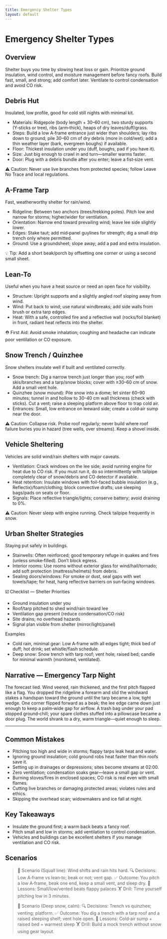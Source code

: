 ```yaml
---
title: Emergency Shelter Types
layout: default
---
```


# Emergency Shelter Types

## Overview
Shelter buys you time by slowing heat loss or gain. Prioritize ground insulation, wind control, and moisture management before fancy roofs. Build fast, small, and strong; add comfort later. Ventilate to control condensation and avoid CO risk.

## Debris Hut
Insulated, low profile, good for cold still nights with minimal kit.

- Materials: Ridgepole (body length + 30–60 cm), two sturdy supports (Y‑sticks or tree), ribs (arm‑thick), heaps of dry leaves/duff/grass.
- Steps: Build a low A‑frame entrance just wider than shoulders; lay ribs down to ground; pile 30–60 cm of dry debris (more in cold/wet); add a thin weather layer (bark, evergreen boughs) if available.
- Floor: Thickest insulation under you (duff, boughs, pad if you have it).
- Size: Just big enough to crawl in and turn—smaller warms faster.
- Door: Plug with a debris bundle after you enter; leave a fist‑size vent.

⚠️ Caution: Never use live branches from protected species; follow Leave No Trace and local regulations.

## A-Frame Tarp
Fast, weatherworthy shelter for rain/wind.

- Ridgeline: Between two anchors (trees/trekking poles). Pitch low and narrow for storms; higher/wider for ventilation.
- Orientation: Narrow end toward prevailing wind; leave lee side slightly lower.
- Edges: Stake taut; add mid‑panel guylines for strength; dig a small drip trench only where permitted.
- Ground: Use a groundsheet; slope away; add a pad and extra insulation.

💡 Tip: Add a short beak/porch by offsetting one corner or using a second small sheet.

## Lean-To
Useful when you have a heat source or need an open face for visibility.

- Structure: Upright supports and a slightly angled roof sloping away from wind.
- Wind: Put back to wind; use natural windbreaks; add side walls from brush or extra tarp edges.
- Heat: With a safe, controlled fire and a reflective wall (rocks/foil blanket) in front, radiant heat reflects into the shelter.

⛑️ First Aid: Avoid smoke inhalation; coughing and headache can indicate poor ventilation or CO exposure.

## Snow Trench / Quinzhee
Snow shelters insulate well if built and ventilated correctly.

- Snow trench: Dig a narrow trench just longer than you; roof with skis/branches and a tarp/snow blocks; cover with ≥30–60 cm of snow. Add a small vent hole.
- Quinzhee (snow mound): Pile snow into a dome; let sinter 60–90 minutes; tunnel in and hollow to 30–40 cm wall thickness (check with sticks). Cut a vent; raise a sleeping platform above floor to trap cold air.
- Entrances: Small, low entrance on leeward side; create a cold‑air sump near the door.

⚠️ Caution: Collapse risk. Probe roof regularly; never build where roof failure buries you in hazard (tree wells, over streams). Keep a shovel inside.

## Vehicle Sheltering
Vehicles are solid wind/rain shelters with major caveats.

- Ventilation: Crack windows on the lee side; avoid running engine for heat due to CO risk. If you must run it, do so intermittently with tailpipe completely clear of snow/debris and CO detector if available.
- Heat retention: Insulate windows with foil-faced bubble insulation (e.g., Reflectix)/foam/clothing; block convective drafts; use sleeping bags/pads on seats or floor.
- Signals: Place reflective triangle/lights; conserve battery; avoid draining to 0%.

⚠️ Caution: Never sleep with engine running. Check tailpipe frequently in snow.

## Urban Shelter Strategies
Staying put safely in buildings.

- Stairwells: Often reinforced; good temporary refuge in quakes and fires (unless smoke‑filled). Don’t block egress.
- Interior rooms: Use rooms without exterior glass for wind/hail/tornado; add soft protection (mattress/helmets) from debris.
- Sealing doors/windows: For smoke or dust, seal gaps with wet towels/tape; for heat, hang reflective barriers on sun‑facing windows.

☑️ Checklist — Shelter Priorities
- Ground insulation under you
- Roof/tarp pitched to shed wind/rain toward lee
- Ventilation gap present (reduce condensation/CO risk)
- Site drains; no overhead hazards
- Signal plan visible from shelter (mirror/light/panel)

Examples
- Cold rain, minimal gear: Low A‑frame with all edges tight; thick bed of duff; hot drink; set whistle/flash schedule.
- Deep snow: Snow trench with tarp roof; vent hole; raised bed; candle for minimal warmth (monitored, ventilated).

## Narrative — Emergency Tarp Night
The forecast lied. Wind veered, rain thickened, and the first pitch flapped like a flag. You dropped the ridgeline a forearm and slid the windward stakes a handspan toward the ground until the tarp became a low, tight wedge. One corner flipped forward as a beak; the lee edge came down just enough to keep a palm‑wide gap for airflow. A trash bag under your pad stopped ground‑chill; your spare clothes stuffed into a pillowcase became a door plug. The world shrank to a dry, warm triangle—quiet enough to sleep.

---

## Common Mistakes
- Pitching too high and wide in storms; flappy tarps leak heat and water.
- Ignoring ground insulation; cold ground robs heat faster than thin roofs save it.
- Setting up in drainages or depressions; sites become streams at 02:00.
- Zero ventilation; condensation soaks gear—leave a small gap or vent.
- Burning stoves/fires in enclosed spaces; CO risk is real even with small flames.
- Cutting live branches or damaging protected areas; violates rules and ethics.
- Skipping the overhead scan; widowmakers and ice fall at night.

## Key Takeaways
- Insulate the ground first; a warm back beats a fancy roof.
- Pitch small and low in storms; add ventilation to control condensation.
- Vehicles and buildings can be excellent shelters if you manage ventilation and CO risk.

## Scenarios

> 🧭 Scenario (Squall line): Wind shifts and rain hits hard.
> 🔍 Decisions: Low A‑frame vs lean‑to; beak or not; vent gap.
> ✅ Outcome: You pitch a low A‑frame, beak one end, keep a small vent, and sleep dry.
> 🧠 Lessons: Small/low/vented beats flappy palaces
> 🏋️ Drill: Time yourself pitching low in 3 minutes.
>
> 🧭 Scenario (Deep snow, calm):
> 🔍 Decisions: Trench vs quinzhee; venting; platform.
> ✅ Outcome: You dig a trench with a tarp roof and a raised sleeping shelf; vent hole open.
> 🧠 Lessons: Cold‑air sump + raised bed = warmest sleep
> 🏋️ Drill: Build a mock trench without snow using gear layout.
